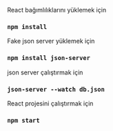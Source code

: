 React bağımlılıklarını yüklemek için 

### `npm install`

Fake json server yüklemek için 

### `npm install json-server`

json server çalıştırmak için

### `json-server --watch db.json`

React projesini çalıştırmak için 

### `npm start`